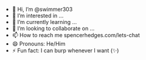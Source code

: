 - 👋 Hi, I’m @swimmer303
- 👀 I’m interested in ...
- 🌱 I’m currently learning ...
- 💞️ I’m looking to collaborate on ...
- 📫 How to reach me spencerhedges.com/lets-chat
- 😄 Pronouns: He/Him
- ⚡ Fun fact: I can burp whenever I want (✨)

<!---
swimmer303/swimmer303 is a ✨ special ✨ repository because its `README.md` (this file) appears on your GitHub profile.
You can click the Preview link to take a look at your changes.
--->
